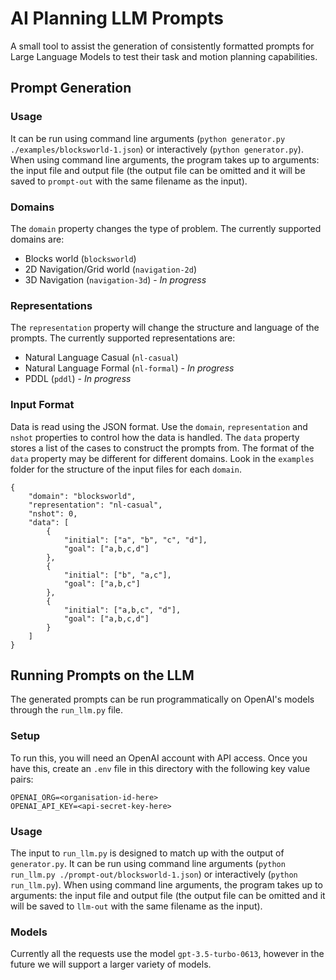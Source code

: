 # AI Planning LLM Prompts
A small tool to assist the generation of consistently formatted prompts for Large Language Models to test their task and motion planning capabilities.

## Prompt Generation
### Usage
It can be run using command line arguments (`python generator.py ./examples/blocksworld-1.json`) or interactively (`python generator.py`). When using command line arguments, the program takes up to arguments: the input file and output file (the output file can be omitted and it will be saved to `prompt-out` with the same filename as the input).

### Domains
The `domain` property changes the type of problem. The currently supported domains are:
- Blocks world (`blocksworld`)
- 2D Navigation/Grid world (`navigation-2d`)
- 3D Navigation (`navigation-3d`) - *In progress*

### Representations
The `representation` property will change the structure and language of the prompts.
The currently supported representations are:
- Natural Language Casual (`nl-casual`)
- Natural Language Formal (`nl-formal`) - *In progress*
- PDDL (`pddl`)  - *In progress*


 
### Input Format
Data is read using the JSON format. Use the `domain`, `representation` and `nshot` properties to control how the data is handled. The `data` property stores a list of the cases to construct the prompts from. The format of the `data` property may be different for different domains. Look in the `examples` folder for the structure of the input files for each `domain`.
```
{
    "domain": "blocksworld",
    "representation": "nl-casual",
    "nshot": 0,
    "data": [
        {
            "initial": ["a", "b", "c", "d"],
            "goal": ["a,b,c,d"]
        },
        {
            "initial": ["b", "a,c"],
            "goal": ["a,b,c"]
        },
        {
            "initial": ["a,b,c", "d"],
            "goal": ["a,b,c,d"]
        }
    ]
}
```

## Running Prompts on the LLM
The generated prompts can be run programmatically on OpenAI's models through the `run_llm.py` file.

### Setup
To run this, you will need an OpenAI account with API access. Once you have this, create an `.env` file in this directory with the following key value pairs:

```
OPENAI_ORG=<organisation-id-here>
OPENAI_API_KEY=<api-secret-key-here>
```

### Usage
The input to `run_llm.py` is designed to match up with the output of `generator.py`. It can be run using command line arguments (`python run_llm.py ./prompt-out/blocksworld-1.json`) or interactively (`python run_llm.py`). When using command line arguments, the program takes up to arguments: the input file and output file (the output file can be omitted and it will be saved to `llm-out` with the same filename as the input). 

### Models
Currently all the requests use the model `gpt-3.5-turbo-0613`, however in the future we will support a larger variety of models.
